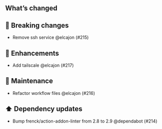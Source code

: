 ## What’s changed
## 🚨 Breaking changes

- Remove ssh service @elcajon (#215)

## 🚀 Enhancements

- Add tailscale @elcajon (#217)

## 🧰 Maintenance

- Refactor workflow files @elcajon (#216)

## ⬆️ Dependency updates

- Bump frenck/action-addon-linter from 2.8 to 2.9 @dependabot (#214)
